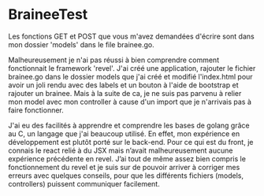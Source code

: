 # BraineeTest

Les fonctions GET et POST que vous m'avez demandées d'écrire sont dans mon dossier 'models' dans le file brainee.go. 

Malheureusement je n'ai pas réussi à bien comprendre comment fonctionnait le framework 'revel'. J'ai créé une application, rajouter le fichier brainee.go dans le dossier models que j'ai créé et modifié l'index.html pour avoir un joli rendu avec des labels et un bouton à l'aide de bootstrap et rajouter un brainee. Mais à la suite de ca, je ne suis pas parvenu à relier mon model avec mon controller à cause d'un import que je n'arrivais pas à faire fonctionner. 

J'ai eu des facilités à apprendre et comprendre les bases de golang grâce au C, un langage que j'ai beaucoup utilisé. En effet, mon expérience en développement est plutôt porté sur le back-end. Pour ce qui est du front, je connais le react relié à du JSX mais n’avait malheureusement aucune expérience précédente en revel. J’ai tout de même assez bien compris le fonctionnement du revel et je suis sur de pouvoir arriver à corriger mes erreurs avec quelques conseils, pour que les différents fichiers (models, controllers) puissent communiquer facilement.




